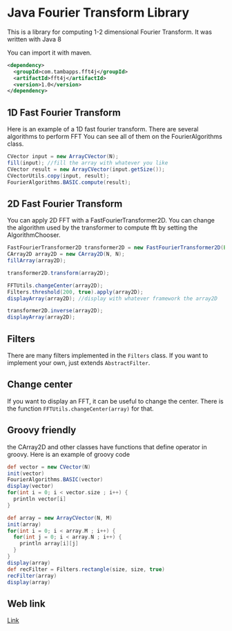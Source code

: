 # Java Fourier Transform Library

This is a library for computing 1-2 dimensional Fourier Transform. It was written with Java 8

You can import it with maven.

```xml
<dependency>
  <groupId>com.tambapps.fft4j</groupId>
  <artifactId>fft4j</artifactId>
  <version>1.0</version>
</dependency>
```
## 1D Fast Fourier Transform
Here is an example of a 1D fast fourier transform. There are several algorithms to perform FFT
You can see all of them on the FourierAlgorithms class.
```java
CVector input = new ArrayCVector(N);
fill(input); //fill the array with whatever you like
CVector result = new ArrayCVector(input.getSize());
CVectorUtils.copy(input, result);
FourierAlgorithms.BASIC.compute(result);
```

## 2D Fast Fourier Transform
You can apply 2D FFT with a FastFourierTransformer2D. You can change the algorithm used by the transformer
to compute fft by setting the AlgorithmChooser.
```java
FastFourierTransformer2D transformer2D = new FastFourierTransformer2D(Executors.newFixedThreadPool(4));
CArray2D array2D = new CArray2D(N, N);
fillArray(array2D);

transformer2D.transform(array2D);

FFTUtils.changeCenter(array2D);
Filters.threshold(200, true).apply(array2D);
displayArray(array2D); //display with whatever framework the array2D

transformer2D.inverse(array2D);
displayArray(array2D);
```
## Filters
There are many filters implemented in the `Filters` class. If you want to implement your own, just extends `AbstractFilter`.


## Change center
If you want to display an FFT, it can be useful to change the center. There is the function `FFTUtils.changeCenter(array)` for that.

## Groovy friendly
the CArray2D and other classes have functions that define operator in groovy. Here is an example of groovy code

```groovy
def vector = new CVector(N)
init(vector)
FourierAlgorithms.BASIC(vector)
display(vector)
for(int i = 0; i < vector.size ; i++) {
  println vector[i]
}
```

```groovy
def array = new ArrayCVector(N, M)
init(array)
for(int i = 0; i < array.M ; i++) {
  for(int j = 0; i < array.N ; i++) {
    println array[i][j]
  }
}
display(array)
def recFilter = Filters.rectangle(size, size, true)
recFilter(array)
display(array)
```

## Web link

[Link](https://tambapps.github.io/fourier-transform-library/)

